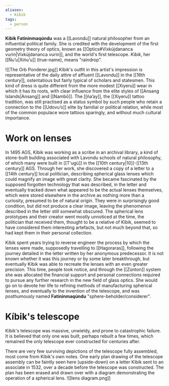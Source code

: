 ```yaml
---
aliases:
  - Kíbik
tags:
  - person
---
```

**Kíbik Fatininmaqúndu** was a [[Lavondu]] natural philosopher from an influential political family. She is credited with the development of the first geometry theory of optics, known as [[Optics#Víxkújdananca vurin|Víxkújdananca vurin]], and the world's first telescope. *Kíbik*, her [[Ńuʼu|Xińuʼu]] (true-name), means "raindrop".

![[The Orb Ponderer.jpg]]
Kíbik's outfit in this artist's impression is representative of the daily attire of affluent [[Lavondu]] in the [[16th century]], ostentatious but fairly typical of scholars and statesmen. This kind of dress is quite different from the more modest [[Xiyeru]] wear in which it has its roots, with clear influence from the elite styles of [[Ansang Islands|Ansang]] and [[Nambō]]. The [[ńaʼay]], the [[Xiyeru]] tattoo tradition, was still practised as a status symbol by such people who retain a connection to the [[Udovuʼo]] elite by familial or political relation, while most of the common populace wore tattoos sparingly, and without much cultural importance.
# Work on lenses
In 1495 AGS, Kíbik was working as a scribe in an archival library, a kind of stone-built building associated with Lavondu schools of natural philosophy, of which many were built in [[T'ugü]] in the [[10th century|10]]-[[13th century]] AGS. Through her work, she discovered a copy of a letter to a [[14th century]] local politician, describing spherical glass lenses which could magnify an image with great clarity. She became fascinated by the supposed forgotten technology that was described, in the letter and eventually tracked down what appeared to be the actual lenses themselves, which were stored elsewhere in the archive as nothing more than a curiosity, presumed to be of natural origin. They were in surprisingly good condition, but did not produce a clear image, leaving the phenomenon described in the letter still somewhat obscured. The spherical lens prototypes and their creator went mostly unnoticed at the time, the politician that received them, thought to be a relative of Kíbik, seemed to have considered them interesting artefacts, but not much beyond that, so had kept them in their personal collection.

Kíbik spent years trying to reverse engineer the process by which the lenses were made, supposedly travelling to [[Hagoraras]], following the journey detailed in the letter written by her anonymous predecessor. It is not known whether it was this journey or by some later breakthrough, but eventually Kíbik was able to recreate the lenses with an even greater precision. This time, people took notice, and through the [[Zúnton]] system she was allocated the financial support and personal connections required to pursue any further research in the new field of glass optics. She would go on to devote her life to refining methods of manufacturing spherical lenses, and eventually to the invention of the telescope, and was posthumously named **Fatininmaqúndu** "sphere-beholder/considerer".
# Kíbik's telescope
Kíbik's telescope was massive, unwieldy, and prone to catastrophic failure. It is believed that only one was built, perhaps rebuilt a few times, which remained the only telescope ever constructed for centuries after.

There are very few surviving depictions of the telescope fully assembled, most come from Kíbik's own notes. One early plan drawing of the telescope assembly can be faintly seen here (upside-down) on a letter Kíbik sent to an associate in 1532, over a decade before the telescope was constructed. The plan has been erased and drawn over with a diagram demonstrating the operation of a spherical lens.
![[lens diagram.png]]